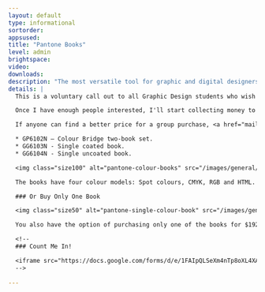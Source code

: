 ```yaml
---
layout: default
type: informational
sortorder: 
appsused:
title: "Pantone Books"
level: admin
brightspace: 
video: 
downloads:
description: "The most versatile tool for graphic and digital designers, Colour Bridge Set provides a side-by-side visual comparison of Pantone spot colours versus their closest CMYK process printing match on coated and uncoated paper. The guide also includes corresponding CMYK, Hex, and RGB values, perfect for digital designers. Use Colour Bridge Set for digital design, animation, and packaging when CMYK printing is required."
details: |
  This is a voluntary call out to all Graphic Design students who wish to purchase Pantone colour swatch books. I've gotten a price of $322.05 including shipping and taxes. For that price, you'll receive two books. One coated and one un-coated.

  Once I have enough people interested, I'll start collecting money to place an order.

  If anyone can find a better price for a group purchase, <a href="mailto:paradia@algonquincollege.com">please contact me</a> to share the deal. The model numbers are:

  * GP6102N – Colour Bridge two-book set.
  * GG6103N - Single coated book.
  * GG6104N - Single uncoated book.

  <img class="size100" alt="pantone-colour-books" src="/images/general/pantone-colour-books.jpg">

  The books have four colour models: Spot colours, CMYK, RGB and HTML. They're the most versatile books you can buy.

  ### Or Buy Only One Book

  <img class="size50" alt="pantone-single-colour-book" src="/images/general/pantone-single-colour-book.jpg">

  You also have the option of purchasing only one of the books for $192.10, taxes and shipping included.

  <!--
  ### Count Me In!

  <iframe src="https://docs.google.com/forms/d/e/1FAIpQLSeXm4nTp8oXL4XA6gt1OigsO15ThGhG4jzkDN3_gn3jarq06g/viewform?embedded=true" width="760" height="1250" frameborder="0" marginheight="0" marginwidth="0">Loading...</iframe>
  -->
  
---
```

